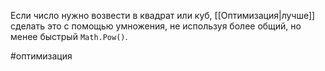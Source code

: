 
Если число нужно возвести в квадрат или куб, [[Оптимизация|лучше]] сделать это с помощью умножения, не используя более общий, но менее быстрый `Math.Pow()`.

#оптимизация